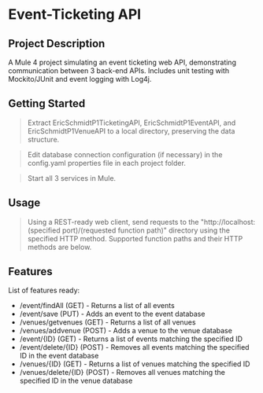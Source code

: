 # Event-Ticketing API

## Project Description

A Mule 4 project simulating an event ticketing web API, demonstrating communication between 3 back-end APIs. Includes unit testing with Mockito/JUnit and event logging with Log4j. 

## Getting Started

> Extract EricSchmidtP1TicketingAPI, EricSchmidtP1EventAPI, and EricSchmidtP1VenueAPI to a local directory, preserving the data structure.

> Edit database connection configuration (if necessary) in the config.yaml properties file in each project folder.

> Start all 3 services in Mule.

## Usage

> Using a REST-ready web client, send requests to the "ht<span>tp://localhost:(specified port)/(requested function path)" directory using the specified HTTP method. Supported function paths and their HTTP methods are below.

## Features

List of features ready:
* /event/findAll (GET) - Returns a list of all events
* /event/save (PUT) - Adds an event to the event database
* /venues/getvenues (GET) - Returns a list of all venues
* /venues/addvenue (POST) - Adds a venue to the venue database
* /event/{ID} (GET) - Returns a list of events matching the specified ID
* /event/delete/{ID} (POST) - Removes all events matching the specified ID in the event database
* /venues/{ID} (GET) - Returns a list of venues matching the specified ID
* /venues/delete/{ID} (POST) - Removes all venues matching the specified ID in the venue database
